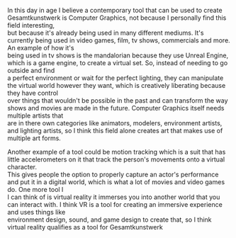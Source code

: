 <!DOCTYPE html>  
<html>  
<head>  
<title>Contemporary tools for Gesamtkunstwerk</title>  

</head>  
<body>  

<!-- I watch a lot of stuff about visual effects and film, so that's where I got my tools for Gesamtkunstwerk from. -->
 
<p>In this day in age I believe a contemporary tool that can be used to create Gesamtkunstwerk is Computer Graphics, not because I personally find this field interesting,<br>  
but because it's already being used in many different mediums. It's currently being used in video games, film, tv shows, commercials and more. An example of how it's<br>  
being used in tv shows is the mandalorian because they use Unreal Engine, which is a game engine, to create a virtual set. So, instead of needing to go outside and find<br>  
a perfect environment or wait for the perfect lighting, they can manipulate the virtual world however they want, which is creatively liberating because they have control<br>  
over things that wouldn't be possible in the past and can transform the way shows and movies are made in the future. Computer Graphics itself needs multiple artists that<br>  
are in there own categories like animators, modelers, environment artists, and lighting artists, so I think this  field alone creates art that makes use of multiple art forms.</p>   

<p>Another example of a tool could be motion tracking which is a suit that has little accelerometers on it that track the person's movements onto a virtual character.<br>  
This gives people the option to properly capture an actor's performance and put it in a digital world, which is what a lot of movies and video games do. One more tool I<br>    
I can think of is virtual reality it immerses you into another world that you can interact with. I think VR is a tool for creating an immersive experience and uses things like<br>  
environment design, sound, and game design to create that, so I think virtual reality qualifies as a tool for Gesamtkunstwerk</p>

</body>  
</html>
